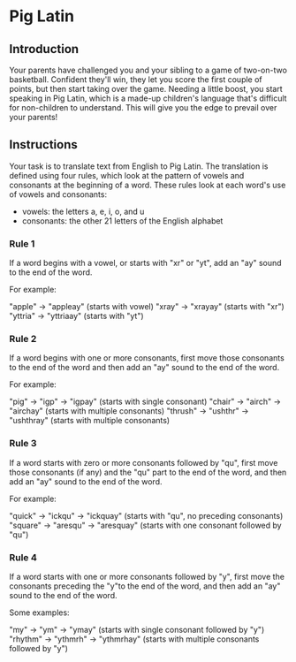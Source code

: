 # Pig Latin

## Introduction
Your parents have challenged you and your sibling to a game of two-on-two basketball. Confident they'll win, they let you score the first couple of points, but then start taking over the game. Needing a little boost, you start speaking in Pig Latin, which is a made-up children's language that's difficult for non-children to understand. This will give you the edge to prevail over your parents!

## Instructions
Your task is to translate text from English to Pig Latin. The translation is defined using four rules, which look at the pattern of vowels and consonants at the beginning of a word. These rules look at each word's use of vowels and consonants:

- vowels: the letters a, e, i, o, and u
- consonants: the other 21 letters of the English alphabet

### Rule 1
If a word begins with a vowel, or starts with "xr" or "yt", add an "ay" sound to the end of the word.

For example:

"apple" -> "appleay" (starts with vowel)
"xray" -> "xrayay" (starts with "xr")
"yttria" -> "yttriaay" (starts with "yt")

### Rule 2
If a word begins with one or more consonants, first move those consonants to the end of the word and then add an "ay" sound to the end of the word.

For example:

"pig" -> "igp" -> "igpay" (starts with single consonant)
"chair" -> "airch" -> "airchay" (starts with multiple consonants)
"thrush" -> "ushthr" -> "ushthray" (starts with multiple consonants)

### Rule 3
If a word starts with zero or more consonants followed by "qu", first move those consonants (if any) and the "qu" part to the end of the word, and then add an "ay" sound to the end of the word.

For example:

"quick" -> "ickqu" -> "ickquay" (starts with "qu", no preceding consonants)
"square" -> "aresqu" -> "aresquay" (starts with one consonant followed by "qu")

### Rule 4
If a word starts with one or more consonants followed by "y", first move the consonants preceding the "y"to the end of the word, and then add an "ay" sound to the end of the word.

Some examples:

"my" -> "ym" -> "ymay" (starts with single consonant followed by "y")
"rhythm" -> "ythmrh" -> "ythmrhay" (starts with multiple consonants followed by "y")
